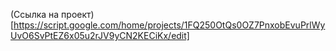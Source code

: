 
(Ссылка на проект)[https://script.google.com/home/projects/1FQ250OtQs0OZ7PnxobEvuPrlWyUvO6SvPtEZ6x05u2rJV9yCN2KECiKx/edit]